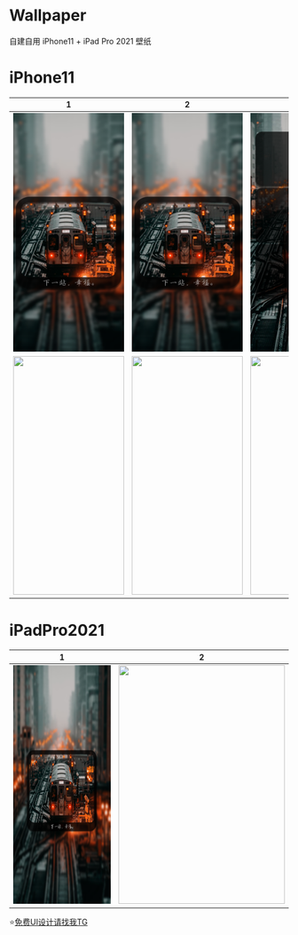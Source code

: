 # Wallpaper

自建自用 iPhone11 + iPad Pro 2021 壁纸

# iPhone11
|  1   | 2  | 3  | 
|  ----  | ----  |  ----  | 
|<img src="https://github.com/RainyMoment/Wallpaper/blob/main/1-Lock%20iPhone11.png"  width="200" height="430"/>|<img src="https://github.com/RainyMoment/Wallpaper/blob/main/1-Lock%20iPhone11.png"  width="200" height="430"/>|<img src="https://github.com/RainyMoment/Wallpaper/blob/main/1-Main%20iPhone11.png" width="200" height="430"/>|
|<img src="https://github.com/RainyMoment/Wallpaper/blob/main/2-Lock_iPhone11.png"  width="200" height="430"/>|<img src="https://github.com/RainyMoment/Wallpaper/blob/main/2-Lock_iPhone11.png"  width="200" height="430"/>|<img src="https://github.com/RainyMoment/Wallpaper/blob/main/2-Main_iPhone11.png" width="200" height="430"/>|


# iPadPro2021
|  1   | 2  | 
|  ----  | ----  | 
<img src="https://github.com/RainyMoment/Wallpaper/blob/main/1-Lock%20iPadPro2021.png" width="300" height="430"/>|<img src="https://github.com/RainyMoment/Wallpaper/blob/main/1-Main%20iPadPro2021.png" width="300" height="430"/>|


⭐️[免费UI设计请找我TG](https://t.me/iFreeUI)

